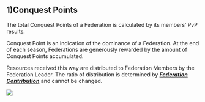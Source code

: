 ## 1)Conquest Points

 The total Conquest Points of a Federation is calculated by its members’ PvP results.

Conquest Point is an indication of the dominance of a Federation. At the end of each season, Federations are generously rewarded by the amount of Conquest Points accumulated.

Resources received this way are distributed to Federation Members by the Federation Leader. The ratio of distribution is determined by ***<u>Federation Contribution</u>*** and cannot be changed.

![](https://s3.ap-northeast-2.amazonaws.com/an2img/guide/606_001FedConquestScore.png)